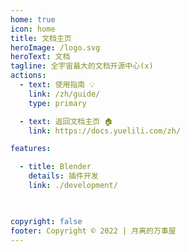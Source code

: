 ```yaml
---
home: true
icon: home
title: 文档主页
heroImage: /logo.svg
heroText: 文档
tagline: 全宇宙最大的文档开源中心(x)
actions:
  - text: 使用指南 💡
    link: /zh/guide/
    type: primary

  - text: 返回文档主页 🏠
    link: https://docs.yuelili.com/zh/

features:

  - title: Blender
    details: 插件开发
    link: ./development/


 
copyright: false
footer: Copyright © 2022 | 月离的万事屋
---
```

